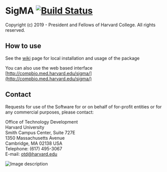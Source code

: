 # SigMA [![Build Status](https://travis-ci.org/parklab/SigMA.svg?branch=master)](https://travis-ci.com/parklab/SigMA)

Copyright (c) 2019 - President and Fellows of Harvard College. All rights reserved.

## How to use

See the [wiki](https://github.com/parklab/SigMA/wiki) page for local installation and usage of the package 

You can also use the web based interface
[http://compbio.med.harvard.edu/sigma/](http://compbio.med.harvard.edu/sigma/)

## Contact
Requests for use of the Software for or on behalf of for-profit entities or for any commercial purposes, please contact:

Office of Technology Development  
Harvard University  
Smith Campus Center, Suite 727E  
1350 Massachusetts Avenue  
Cambridge, MA 02138 USA  
Telephone: (617) 495-3067  
E-mail: otd@harvard.edu  

![Image description](https://github.com/parklab/SigMA/blob/master/shiny/www/workflow.png)
